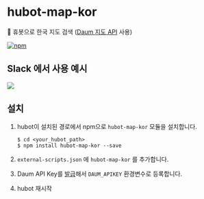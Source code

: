 # hubot-map-kor
:round_pushpin: 휴봇으로 한국 지도 검색 ([Daum 지도 API](http://apis.map.daum.net/web/) 사용)

[![npm](https://img.shields.io/npm/v/hubot-map-kor.svg?style=flat-square)](https://www.npmjs.com/package/hubot-map-kor)


## Slack 에서 사용 예시

![](http://i.imgur.com/pCgyc4w.jpg)

## 설치

1. hubot이 설치된 경로에서 npm으로 `hubot-map-kor` 모듈을 설치합니다.
    
    ```
    $ cd <your_hubot_path>
    $ npm install hubot-map-kor --save
    ```
    
2. `external-scripts.json` 에 `hubot-map-kor` 를 추가합니다.

3. Daum API Key를 [발급](http://developers.daum.net/console)해서 `DAUM_APIKEY` 환경변수로 등록합니다.

4. hubot 재시작
